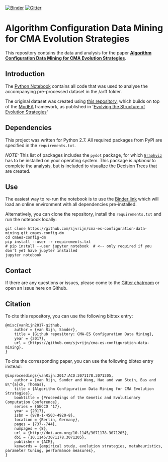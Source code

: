 [![Binder](http://mybinder.org/badge.svg)][1]
[![Gitter](https://badges.gitter.im/pyModEA/configuring-cmaes.svg)](https://gitter.im/pyModEA/configuring-cmaes?utm_source=badge&utm_medium=badge&utm_campaign=pr-badge)

# Algorithm Configuration Data Mining for CMA Evolution Strategies

This repository contains the data and analysis for the paper [**Algorithm Configuration Data Mining for CMA Evolution Strategies**][2].


## Introduction

The [Python Notebook][3] contains all code that was used to analyse the accompanying pre-processed dataset in the /arff folder.

The original dataset was created using [this repository][7], which builds on top of the [ModEA][4] framework, as published in '[Evolving the Structure of Evolution Strategies][5]'


## Dependencies

This project was written for Python 2.7. All required packages from PyPI are specified in the `requirements.txt`.

*NOTE:* This list of packages includes the `pydot` package, for which [`Graphviz`][6] has to be installed on your operating system. This package is _optional_ to complete the analysis, but is included to visualize the Decision Trees that are created.


## Use

The easiest way to re-run the notebook is to use the [Binder link][1] which will load an online environment with all dependencies pre-installed.

Alternatively, you can clone the repository, install the `requirements.txt` and run the notebook locally:

```
git clone https://github.com/sjvrijn/cma-es-configuration-data-mining.git cmaes-config-dm
cd cmaes-config-dm
pip install --user -r requirements.txt
# pip install --user jupyter notebook  # <-- only required if you don't yet have jupyter installed
jupyter notebook
```


## Contact

If there are any questions or issues, please come to the [Gitter chatroom](https://gitter.im/pyModEA/configuring-cmaes) or open an issue here on Github.


## Citation

To cite this repository, you can use the following bibtex entry:

```
@misc{vanRijn2017-github,
    author = {van Rijn, Sander},
    title = {Github repository: CMA-ES Configuration Data Mining},
    year = {2017},
    url = {https://github.com/sjvrijn/cma-es-configuration-data-mining},
}
```

To cite the corresponding paper, you can use the following bibtex entry instead:

```
@inproceedings{vanRijn:2017:ACD:3071178.3071205,
    author = {van Rijn, Sander and Wang, Hao and van Stein, Bas and B\"{a}ck, Thomas},
    title = {Algorithm Configuration Data Mining for CMA Evolution Strategies},
    booktitle = {Proceedings of the Genetic and Evolutionary Computation Conference},
    series = {GECCO '17},
    year = {2017},
    isbn = {978-1-4503-4920-8},
    location = {Berlin, Germany},
    pages = {737--744},
    numpages = {8},
    url = {http://doi.acm.org/10.1145/3071178.3071205},
    doi = {10.1145/3071178.3071205},
    publisher = {ACM},
    keywords = {empirical study, evolution strategies, metaheuristics, parameter tuning, performance measures},
}
```


[1]: http://mybinder.org:/repo/energya/cma-es-configuration-data-mining
[2]: https://dl.acm.org/citation.cfm?id=3071205
[3]: https://github.com/Energya/cma-es-configuration-data-mining/blob/master/module_analysis.ipynb
[4]: https://github.com/sjvrijn/ModEA
[5]: https://ieeexplore.ieee.org/document/7850138
[6]: https://www.graphviz.org/
[7]: https://github.com/sjvrijn/ConfiguringCMAES

